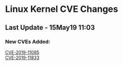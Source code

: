 
# **Linux Kernel CVE Changes**

## Last Update - 15May19 11:03

### **New CVEs Added:**

[CVE-2019-11085](cves/CVE-2019-11085)  
[CVE-2019-11833](cves/CVE-2019-11833)  


